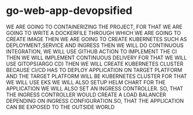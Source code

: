 # go-web-app-devopsified
WE ARE GOING TO CONTAINERIZING THE PROJECT, FOR THAT WE ARE GOING TO WRITE A DOCKERFILE THROUGH WHICH WE ARE GOING TO CREATE IMAGE 
THEN WE ARE GOING TO CREATE KUBERNETES SUCH AS DEPLOYMENT,SERVICE AND INGRESS
THEN WE WILL DO CONTINUOUS INTEGRATION, WE WILL USE GITHUB ACTION TO IMPLEMENT THE CI
THEN WE WILL IMPLEMENT CONTINUOUS DELIVERY FOR THAT WE WILL USE GITOPS(ARGO CD)
THEN WE WILL CREATE KUBERNETES CLUSTER BECAUSE CI/CD HAS TO DEPLOY APPLICATION ON TARGET PLATFORM AND THE TARGET PLATFORM WILL BE KUBERNETES CLUSTER FOR THAT WE WILL USE EKS
WE WILL ALSO SETUP HELM CHART FOR THE APPLICATION
WE WILL ALSO SET AN INGRESS CONTROLLER. SO, THAT THE INGRESS CONTROLLER WOULD CREATE A LOAD BALANCER DEPENDING ON INGRESS CONFIGURATION.SO, THAT THE APPLICATION CAN BE EXPOSED TO THE OUTSIDE WORLD
